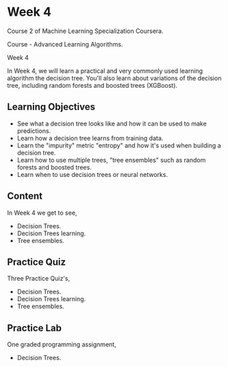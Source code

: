 # Week 4

Course 2 of Machine Learning Specialization Coursera.

Course - Advanced Learning Algorithms.

Week 4
 
In Week 4, we will learn a practical and very commonly used learning algorithm the decision tree. You'll also learn about variations of the decision tree, including random forests and boosted trees (XGBoost).

## Learning Objectives

* See what a decision tree looks like and how it can be used to make predictions.
* Learn how a decision tree learns from training data.
* Learn the "impurity" metric "entropy" and how it's used when building a decision tree.
* Learn how to use multiple trees, "tree ensembles" such as random forests and boosted trees.
* Learn when to use decision trees or neural networks.

## Content

In Week 4 we get to see,
 
* Decision Trees.
* Decision Trees learning. 
* Tree ensembles.

## Practice Quiz

Three Practice Quiz's,

* Decision Trees.
* Decision Trees learning. 
* Tree ensembles.


## Practice Lab

One graded programming assignment,

* Decision Trees.


